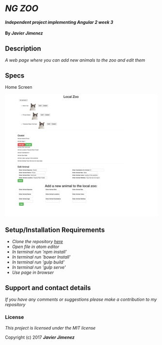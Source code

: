 

# _NG ZOO_

#### _Independent project implementing Angular 2 week 3_

#### By _**Javier Jimenez**_

## Description

_A web page where you can add new animals to the zoo and edit them_

## Specs

Home Screen

![picture of home image](resources/images/home.png)



## Setup/Installation Requirements

* _Clone the repository [here](https://github.com/javierrcc522/ng-zoo.git)_
* _Open file in atom editor_
* _In terminal run 'npm install'_
* _In terminal run 'bower Install'_
* _In terminal run 'gulp build'_
* _In terminal run 'gulp serve'_
* _Use page in browser_


## Support and contact details

_If you have any comments or suggestions please make a contribution to my repository_

### License

*This project is licensed under the MIT license*

Copyright (c) 2017 **_Javier Jimenez_**
